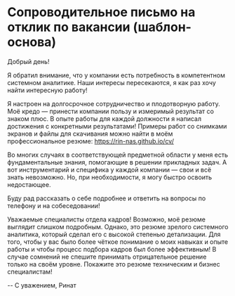 # Сопроводительное письмо на отклик по вакансии (шаблон-основа)

Добрый день!

Я обратил внимание, что у компании есть потребность в компетентном системном аналитике. Наши интересы пересекаются, я как раз хочу найти интересную работу!

Я настроен на долгосрочное сотрудничество и плодотворную работу.
Моё кредо — принести компании пользу и измеримый результат со знаком плюс.
В опыте работы для каждой должности я написал достижения с конкретными результатами!
Примеры работ со снимками экранов и файлы для скачивания можно найти в моём профессиональное резюме: https://rin-nas.github.io/cv/

Во многих случаях в соответствующей предметной области у меня есть фундаментальные знания, помогающие в решении прикладных задач. А вот инструментарий и специфика у каждой компании — свои и всё знать невозможно. Но, при необходимости, я могу быстро освоить недостающее.

Буду рад рассказать о себе подробнее и ответить на вопросы по телефону и на собеседовании!

Уважаемые специалисты отдела кадров!
Возможно, моё резюме выглядит слишком подробным.
Однако, это резюме зрелого системного аналитика, который сделал его с высокой степенью детализации. Для того, чтобы у вас было более чёткое понимание о моих навыках и опыте работы и чтобы процесс подбора кадров был более эффективным!
В случае сомнений не спешите принимать отрицательное решение только на своём уровне. Покажите это резюме техническим и бизнес специалистам!

\-\-
С уважением, Ринат
